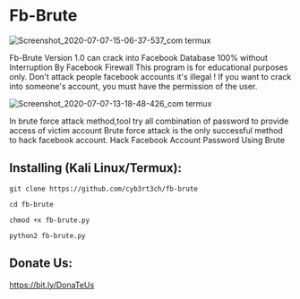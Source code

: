 <h1> Fb-Brute</h1>
 
 ![Screenshot_2020-07-07-15-06-37-537_com termux](https://user-images.githubusercontent.com/60990704/86761513-a4f47180-c063-11ea-8844-0eeb1a2bca7a.jpg)

 
Fb-Brute Version 1.0 can crack into Facebook Database 100% without Interruption By Facebook Firewall
This program is for educational purposes only.
Don't attack people facebook accounts it's illegal !
If you want to crack into someone's account, you must have the permission of the user.

![Screenshot_2020-07-07-13-18-48-426_com termux](https://user-images.githubusercontent.com/60990704/86740886-99e61500-c054-11ea-80bb-84b82d216eae.jpg)


In brute force attack method,tool try all combination of password to provide access of victim account Brute force attack is the only successful method to hack facebook account. Hack Facebook Account Password Using Brute

## Installing (Kali Linux/Termux):

```
git clone https://github.com/cyb3rt3ch/fb-brute
```
```
cd fb-brute
```
```
chmod +x fb-brute.py
```
```
python2 fb-brute.py

```
## Donate Us:
   https://bit.ly/DonaTeUs
